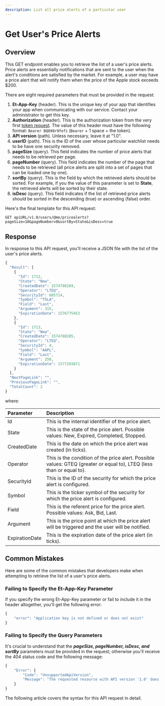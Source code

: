 ```yaml
---
description: List all price alerts of a particular user
---
```


# Get User's Price Alerts

## Overview

This GET endpoint enables you to retrieve the list of a user's price alerts. Price alerts are essentially notifications that are sent to the user when the alert's conditions are satisfied by the market. For example, a user may have a price alert that will notify them when the price of the Apple stock exceeds $200.

There are eight required parameters that must be provided in the request:

1. **Et-App-Key** \(header\). This is the unique key of your app that identifies your app when communicating with our service. Contact your administrator to get this key.
2. **Authorization** \(header\). This is the authorization token from the very first [token request](../../authentication/requesting-tokens/). The value of this header must have the following format: `Bearer BQ898r9fefi` \(`Bearer` + 1 space + the token\).
3. **API version** \(path\). Unless necessary, leave it at "1.0".
4. **userID** \(path\). This is the ID of the user whose particular watchlist needs to be have one security removed.
5. **pageSize** \(query\). This field indicates the number of price alerts that needs to be retrieved per page.
6. **pageNumber** \(query\). This field indicates the number of the page that needs to be retrieved \(all price alerts are split into a set of pages that can be loaded one by one\).
7. **sortBy** \(query\). This is the field by which the retrieved alerts should be sorted. For example, if you the value of this parameter is set to **State**, the retrieved alerts will be sorted by their state.
8. **isDesc** \(query\). This field indicates if the list of retrieved price alerts should be sorted in the descending \(true\) or ascending \(false\) order.

Here's the final template for this API request:

```text
GET apiURL/v1.0/users/@me/pricealerts?pageSize=10&pageNumber=0&sortBy=State&isDesc=true
```

## Response

In response to this API request, you'll receive a JSON file with the list of the user's price alerts.

```javascript
{
  "Result": [
    {
      "Id": 1712,
      "State": "New",
      "CreatedDate": 1574788269,
      "Operator": "LTEQ",
      "SecurityId": 685714,
      "Symbol": "TSLA",
      "Field": "Last",
      "Argument": 315,
      "ExpirationDate": 1576775453
    },
    {
      "Id": 1713,
      "State": "New",
      "CreatedDate": 1574788285,
      "Operator": "LTEQ",
      "SecurityId": 4,
      "Symbol": "AAPL",
      "Field": "Last",
      "Argument": 250,
      "ExpirationDate": 1577293871
    }
  ],
  "NextPageLink": "",
  "PreviousPageLink": "",
  "TotalCount": 2
}
```

where:

| Parameter | Description |
| :--- | :--- |
| Id | This is the internal identifier of the price alert. |
| State | This is the state of the price alert. Possible values: New, Expired, Completed, Stopped. |
| CreatedDate | This is the date on which the price alert was created \(in ticks\). |
| Operator | This is the condition of the price alert. Possible values: GTEQ \(greater or equal to\), LTEQ \(less than or equal to\). |
| SecurityId | This is the ID of the security for which the price alert is configured. |
| Symbol | This is the ticker symbol of the security for which the price alert is configured. |
| Field | This is the referent price for the price alert. Possible values: Ask, Bid, Last. |
| Argument | This is the price point at which the price alert will be triggered and the user will be notified. |
| ExpirationDate | This is the expiration date of the price alert \(in ticks\). |

## Common Mistakes

Here are some of the common mistakes that developers make when attempting to retrieve the list of a user's price alerts.

### Failing to Specify the Et-App-Key Parameter

If you specify the wrong Et-App-Key parameter or fail to include it in the header altogether, you'll get the following error:

```javascript
{
    "error": "Application key is not defined or does not exist"
}
```

### Failing to Specify the Query Parameters

It's crucial to understand that the _**pageSize, pageNumber, isDesc, and sortBy**_ parameters must be provided in the request; otherwise you'll receive the 404 status code and the following message:

```javascript
{
    "Error": {
        "Code": "UnsupportedApiVersion",
        "Message": "The requested resource with API version '1.0' does not support HTTP method 'GET'."
    }
}
```

The following article covers the syntax for this API request in detail.

